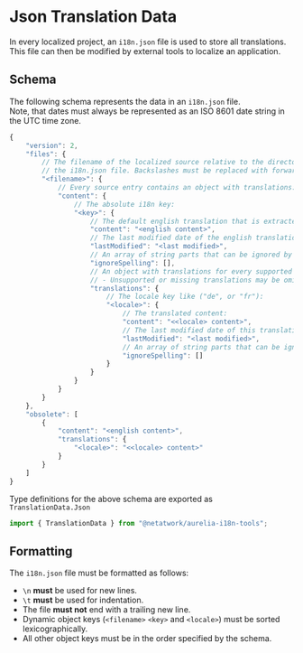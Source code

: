 # Json Translation Data
In every localized project, an `i18n.json` file is used to store all translations.
This file can then be modified by external tools to localize an application.

## Schema
The following schema represents the data in an `i18n.json` file.<br>
Note, that dates must always be represented as an ISO 8601 date string in the UTC time zone.
```js
{
    "version": 2,
    "files": {
        // The filename of the localized source relative to the directory of
        // the i18n.json file. Backslashes must be replaced with forward slashes.
        "<filename>": {
            // Every source entry contains an object with translations:
            "content": {
                // The absolute i18n key:
                "<key>": {
                    // The default english translation that is extracted from the source code:
                    "content": "<english content>",
                    // The last modified date of the english translation in the source:
                    "lastModified": "<last modified>",
                    // An array of string parts that can be ignored by external spell checkers:
                    "ignoreSpelling": [],
                    // An object with translations for every supported language other than english:
                    // - Unsupported or missing translations may be omitted
                    "translations": {
                        // The locale key like ("de", or "fr"):
                        "<locale>": {
                            // The translated content:
                            "content": "<<locale> content>",
                            // The last modified date of this translation:
                            "lastModified": "<last modified>",
                            // An array of string parts that can be ignored by external spell checkers:
                            "ignoreSpelling": []
                        }
                    }
                }
            }
        }
    },
    "obsolete": [
        {
            "content": "<english content>",
            "translations": {
                "<locale>": "<<locale> content>"
            }
        }
    ]
}
```
Type definitions for the above schema are exported as `TranslationData.Json`
```ts
import { TranslationData } from "@netatwork/aurelia-i18n-tools";
```

## Formatting
The `i18n.json` file must be formatted as follows:
+ `\n` **must** be used for new lines.
+ `\t` **must** be used for indentation.
+ The file **must not** end with a trailing new line.
+ Dynamic object keys (`<filename>` `<key>` and `<locale>`) must be sorted lexicographically.
+ All other object keys must be in the order specified by the schema.
